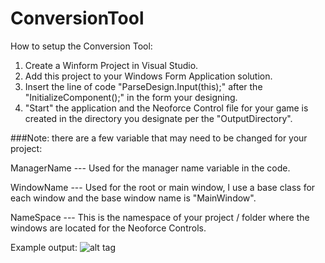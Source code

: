 # ConversionTool

How to setup the Conversion Tool:

1. Create a Winform Project in Visual Studio.
2. Add this project to your Windows Form Application solution.
3. Insert the line of code "ParseDesign.Input(this);" after the "InitializeComponent();" in the form your designing.
4. "Start" the application and the Neoforce Control file for your game is created in the directory you designate per the "OutputDirectory".


###Note: there are a few variable that may need to be changed for your project:

ManagerName --- Used for the manager name variable in the code.

WindowName --- Used for the root or main window, I use a base class for each window and the base window name is "MainWindow".

NameSpace --- This is the namespace of your project / folder where the windows are located for the Neoforce Controls.


Example output:
![alt tag](https://snag.gy/K6RNl2.jpg)
